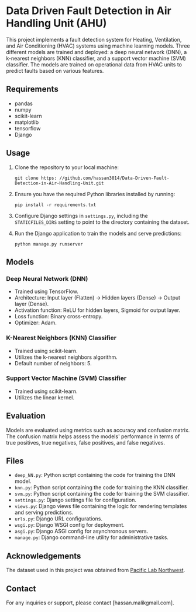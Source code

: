 # Data Driven Fault Detection in Air Handling Unit (AHU)
This project implements a fault detection system for Heating, Ventilation, and Air Conditioning (HVAC) systems using machine learning models. Three different models are trained and deployed: a deep neural network (DNN), a k-nearest neighbors (KNN) classifier, and a support vector machine (SVM) classifier. The models are trained on operational data from HVAC units to predict faults based on various features.

## Requirements
- pandas
- numpy
- scikit-learn
- matplotlib
- tensorflow
- Django

## Usage
1. Clone the repository to your local machine: 
    ```
    git clone https: //github.com/hassan3014/Data-Driven-Fault-Detection-in-Air-Handling-Unit.git
    ```

2. Ensure you have the required Python libraries installed by running: 
    ```
    pip install -r requirements.txt
    ```

3. Configure Django settings in `settings.py`, including the `STATICFILES_DIRS` setting to point to the directory containing the dataset.

4. Run the Django application to train the models and serve predictions: 
    ```
    python manage.py runserver
    ```

## Models

### Deep Neural Network (DNN)
- Trained using TensorFlow.
- Architecture: Input layer (Flatten) -> Hidden layers (Dense) -> Output layer (Dense).
- Activation function: ReLU for hidden layers, Sigmoid for output layer.
- Loss function: Binary cross-entropy.
- Optimizer: Adam.

### K-Nearest Neighbors (KNN) Classifier
- Trained using scikit-learn.
- Utilizes the k-nearest neighbors algorithm.
- Default number of neighbors: 5.

### Support Vector Machine (SVM) Classifier
- Trained using scikit-learn.
- Utilizes the linear kernel.

## Evaluation
Models are evaluated using metrics such as accuracy and confusion matrix. The confusion matrix helps assess the models' performance in terms of true positives, true negatives, false positives, and false negatives.

## Files
- `deep_NN.py`: Python script containing the code for training the DNN model.
- `knn.py`: Python script containing the code for training the KNN classifier.
- `svm.py`: Python script containing the code for training the SVM classifier.
- `settings.py`: Django settings file for configuration.
- `views.py`: Django views file containing the logic for rendering templates and serving predictions.
- `urls.py`: Django URL configurations.
- `wsgi.py`: Django WSGI config for deployment.
- `asgi.py`: Django ASGI config for asynchronous servers.
- `manage.py`: Django command-line utility for administrative tasks.

## Acknowledgements
The dataset used in this project was obtained from [Pacific Lab Northwest](insert_dataset_link).

## Contact
For any inquiries or support, please contact [hassan.malikgmail.com].
